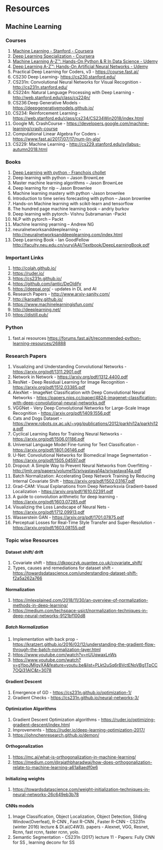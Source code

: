 # Resources
## Machine Learning
### Courses
1. [Machine Learning - Stanford - Coursera](https://www.coursera.org/learn/machine-learning?)
2. [Deep Learning Specialization - Coursera](https://www.coursera.org/specializations/deep-learning)
3. [Machine Learning A-Z™: Hands-On Python & R In Data Science - Udemy](https://www.udemy.com/course/machinelearning/)
4. [Deep Learning A-Z™: Hands-On Artificial Neural Networks - Udemy](https://www.udemy.com/course/deeplearning/)
5. Practical Deep Learning for Coders, v3 - https://course.fast.ai/
6. CS230 Deep Learning- https://cs230.stanford.edu/
7. CS231n: Convolutional Neural Networks for Visual Recognition - http://cs231n.stanford.edu/
8. CS224n: Natural Language Processing with Deep Learning - http://web.stanford.edu/class/cs224n/
9. CS236:Deep Generative Models - https://deepgenerativemodels.github.io/
10. CS234: Reinforcement Learning - https://web.stanford.edu/class/cs234/CS234Win2018/index.html
11. Google ML CrashCourse - https://developers.google.com/machine-learning/crash-course
12. Computational Linear Algebra For Coders - https://www.fast.ai/2017/07/17/num-lin-alg/
13. CS229: Machine Learning - http://cs229.stanford.edu/syllabus-autumn2018.html


### Books
1. [Deep Learning with python - Franchois chollet](https://www.academia.edu/40817740/Deep_Learning_with_Python)
2. Deep learning with python – Jason BrownLee
3. Master machine learning algorithms – Jason BrownLee
4. Deep learning for nlp – Jason Brownlee
5. Machine learning mastery with python -Jason brownlee
6. Introduction to time series forecasting with python – Jason brownlee
7. Hands-on Machine learning with scikit-learn and tensorflow 
8. The hundred page machine learning book – andriy burkov
9. Deep learning with pytorch- Vishnu Subramanian -Packt
10. NLP with pytorch – Packt
11. Machine learning yearning – Andrew NG
12. neuralnetworksanddeeplearning - http://neuralnetworksanddeeplearning.com/index.html
13. Deep Learning Book - Ian GoodFellow http://faculty.neu.edu.cn/yury/AAI/Textbook/DeepLearningBook.pdf

### Important Links
1. http://colah.github.io/
2. https://ruder.io/
3. https://cs231n.github.io/
4. https://github.com/jantic/DeOldify
5. https://deepai.org/ - updates in DL and AI
6. Research Papers - http://www.arxiv-sanity.com/
7. http://karpathy.github.io/
8. https://www.machinelearningisfun.com/
9. http://deeplearning.net/
10. https://distill.pub/

### Python
1. fast.ai resources https://forums.fast.ai/t/recommended-python-learning-resources/26888

### Research Papers
1. Visualizing and Understanding Convolutional Networks - https://arxiv.org/pdf/1311.2901.pdf
2. Network in Network - https://arxiv.org/pdf/1312.4400.pdf
3. ResNet - Deep Residual Learning for Image Recognition - https://arxiv.org/pdf/1512.03385.pdf
4. AlexNet - ImageNet Classification with Deep Convolutional Neural Networks - https://papers.nips.cc/paper/4824-imagenet-classification-with-deep-convolutional-neural-networks.pdf
5. VGGNet - Very Deep Convolutional Networks for Large-Scale Image Recognition - https://arxiv.org/pdf/1409.1556.pdf
6. Cats and Dogs Dataset - https://www.robots.ox.ac.uk/~vgg/publications/2012/parkhi12a/parkhi12a.pdf
7. Cyclical Learning Rates for Training Neural Networks - https://arxiv.org/pdf/1506.01186.pdf
8. Universal Language Model Fine-tuning for Text Classiﬁcation - https://arxiv.org/pdf/1801.06146.pdf
9. U-Net: Convolutional Networks for Biomedical Image Segmentation - https://arxiv.org/pdf/1505.04597.pdf
10. Dropout: A Simple Way to Prevent Neural Networks from Overfitting - http://jmlr.org/papers/volume15/srivastava14a/srivastava14a.pdf
11. Batch Normalization: Accelerating Deep Network Training by Reducing Internal Covariate Shift - https://arxiv.org/pdf/1502.03167.pdf
12. Grad-CAM: Visual Explanations from Deep Networksvia Gradient-based Localization - https://arxiv.org/pdf/1610.02391.pdf
13. A guide to convolution arithmetic for deep learning - https://arxiv.org/pdf/1603.07285.pdf
14. Visualizing the Loss Landscape of Neural Nets - https://arxiv.org/pdf/1712.09913.pdf
15. Wasserstein GAN - https://arxiv.org/pdf/1701.07875.pdf
16. Perceptual Losses for Real-Time Style Transfer and Super-Resolution - https://arxiv.org/pdf/1603.08155.pdf

### Topic wise Resources
#### Dataset shift/ drift
1. Covariate shift - https://dkopczyk.quantee.co.uk/covariate_shift/
2. Types, causes and remediations for dataset shift - https://towardsdatascience.com/understanding-dataset-shift-f2a5a262a766

#### Normalization
1. https://mlexplained.com/2018/11/30/an-overview-of-normalization-methods-in-deep-learning/
2. https://medium.com/techspace-usict/normalization-techniques-in-deep-neural-networks-9121bf100d8
##### Batch Normalization
1. Implementation with back prop - https://kratzert.github.io/2016/02/12/understanding-the-gradient-flow-through-the-batch-normalization-layer.html
2. https://www.youtube.com/watch?v=nUUqwaxLnWs
3. https://www.youtube.com/watch?v=gYpoJMlgyXA&feature=youtu.be&list=PLkt2uSq6rBVctENoVBg1TpCC7OQi31AlC&t=3078


#### Gradient Descent 
1. Emergence of GD - https://cs231n.github.io/optimization-1/
2. Gradient Checks - https://cs231n.github.io/neural-networks-3/


#### Optimization Algorithms
1. Gradient Descent Optimization algorithms - https://ruder.io/optimizing-gradient-descent/index.html
2. Improvements - https://ruder.io/deep-learning-optimization-2017/
3. https://johnchenresearch.github.io/demon/


#### Orthogonalization
1. https://mc.ai/what-is-orthogonalization-in-machine-learning/
2. https://medium.com/@rajathbharadwaj/how-does-orthogonalization-relate-to-machine-learning-a61a8aedf0e6

#### Initializing weights
1. https://towardsdatascience.com/weight-initialization-techniques-in-neural-networks-26c649eb3b78


#### CNNs models 
1. Image Classification, Object Localization, Object Detection, Sliding Window(Overfeat), R-CNN , Fast R-CNN , Faster R-CNN - CS231n (winter 2016) lecture & Dl.ai(C4W3). papers - Alexnet, VGG, Resnet, Rcnn, fast rcnn, faster rcnn, yolo.
2. Semantic Segmentation - CS231n (2017) lecture 11 - Papers: Fully CNN for SS , learning deconv for SS
